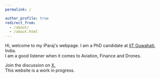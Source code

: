 ```yaml
---
permalink: /

author_profile: true
redirect_from: 
  - /about/
  - /about.html
---
```



Hi, welcome to my iParaj's webpage. I am a PhD candidate at <a href="https://www.iitg.ac.in/">IIT Guwahati</a>, India. <br>
I am a good listener when it comes to Aviation, Finance and Drones.<br>

Join the discussion on <a href="https://x.com/gparaj">X.</a> <br>
This website is a work in progress.
